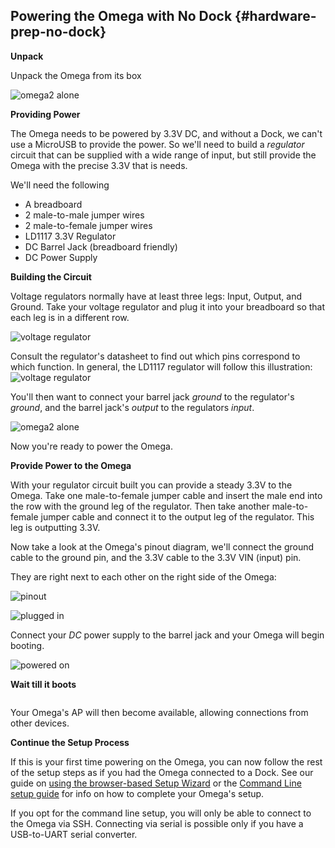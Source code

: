 <!-- Prepare the Hardware -->

## Powering the Omega with No Dock {#hardware-prep-no-dock}

**Unpack**

Unpack the Omega from its box

![omega2 alone](https://raw.githubusercontent.com/OnionIoT/Onion-Docs/master/Omega2/Documentation/Get-Started/img/omega-2-alone.jpg)


**Providing Power**

The Omega needs to be powered by 3.3V DC, and without a Dock, we can't use a MicroUSB to provide the power. So we'll need to build a *regulator* circuit that can be supplied with a wide range of input, but still provide the Omega with the precise 3.3V that is needs.

<!-- // TODO: add affiliate amazon links to all of these items -->

We'll need the following

* A breadboard  <!-- https://www.amazon.ca/Elenco-Breadboard-Prototype-Design-Aid-9830/dp/B0002H4W2S/ref=sr_1_3?ie=UTF8&qid=1482440562&sr=8-3&keywords=breadboard -->
* 2 male-to-male jumper wires <!-- https://www.amazon.ca/120pcs-Multicolored-Dupont-Breadboard-arduino/dp/B01EV70C78/ref=sr_1_1?ie=UTF8&qid=1482441078&sr=8-1&keywords=jumper+wires -->
* 2 male-to-female jumper wires <!-- https://www.amazon.ca/120pcs-Multicolored-Dupont-Breadboard-arduino/dp/B01EV70C78/ref=sr_1_1?ie=UTF8&qid=1482441078&sr=8-1&keywords=jumper+wires -->
* LD1117 3.3V Regulator <!-- https://www.amazon.ca/Power-Module-AMS1117-3-3-Step-Down-Regulator/dp/B01GNKSWSC/ref=sr_1_1?ie=UTF8&qid=1482441028&sr=8-1&keywords=voltage+regulator+3.3 -->
* DC Barrel Jack (breadboard friendly) <!-- https://www.amazon.ca/OSEPP-Barrel-Adapter-Female-Components-LS-00015/dp/B00EFZV24Y/ref=sr_1_3?ie=UTF8&qid=1482441122&sr=8-3&keywords=dc+barrel+jack -->
* DC Power Supply <!-- https://www.amazon.ca/SAWAKE-Universal-Adapter-Charger-Security/dp/B00SKPIA1S/ref=sr_1_3?ie=UTF8&qid=1482441210&sr=8-3&keywords=dc+power+adapter -->

**Building the Circuit**


Voltage regulators normally have at least three legs: Input, Output, and Ground. Take your voltage regulator and plug it into your breadboard so that each leg is in a different row.

![voltage regulator](https://raw.githubusercontent.com/OnionIoT/Onion-Docs/master/Omega2/Documentation/Get-Started/img/no-dock-voltage-regulator.jpg)

Consult the regulator's datasheet to find out which pins correspond to which function. In general, the LD1117 regulator will follow this illustration:
![voltage regulator](https://raw.githubusercontent.com/OnionIoT/Onion-Docs/master/Omega2/Documentation/Get-Started/img/no-dock-ld1117-regulator-pinout.png)

You'll then want to connect your barrel jack *ground* to the regulator's *ground*, and the barrel jack's *output* to the regulators *input*.

![omega2 alone](https://raw.githubusercontent.com/OnionIoT/Onion-Docs/master/Omega2/Documentation/Get-Started/img/no-dock-barrel-jack.jpg)


Now you're ready to power the Omega.


**Provide Power to the Omega**


With your regulator circuit built you can provide a steady 3.3V to the Omega. Take one male-to-female jumper cable and insert the male end into the row with the ground leg of the regulator. Then take another male-to-female jumper cable and connect it to the output leg of the regulator. This leg is outputting 3.3V.

Now take a look at the Omega's pinout diagram, we'll connect the ground cable to the ground pin, and the 3.3V cable to the 3.3V VIN (input) pin.

They are right next to each other on the right side of the Omega:

![pinout](https://raw.githubusercontent.com/OnionIoT/Onion-Docs/master/Omega2/Documentation/Hardware-Overview/img/Omega-2-Pinout-Diagram.png)

![plugged in](https://raw.githubusercontent.com/OnionIoT/Onion-Docs/master/Omega2/Documentation/Get-Started/img/no-dock-plugged-in.jpg)


Connect your *DC* power supply to the barrel jack and your Omega will begin booting.

![powered on](https://raw.githubusercontent.com/OnionIoT/Onion-Docs/master/Omega2/Documentation/Get-Started/img/no-dock-powered-on.jpg)

**Wait till it boots**

<!-- LED at Boot text -->
```{r child = './Hardware-Prep-Component-LED-at-boot.md'}
```


Your Omega's AP will then become available, allowing connections from other devices.


**Continue the Setup Process**

If this is your first time powering on the Omega, you can now follow the rest of the setup steps as if you had the Omega connected to a Dock. See our guide on [using the browser-based Setup Wizard](#first-time-setup-wizard) or the [Command Line setup guide](#first-time-setup-command-line-steps) for info on how to complete your Omega's setup.

If you opt for the command line setup, you will only be able to connect to the Omega via SSH. Connecting via serial is possible only if you have a USB-to-UART serial converter.
